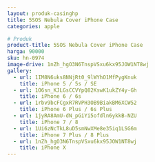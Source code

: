 ```yaml
---
layout: produk-casinghp
title: 5SOS Nebula Cover iPhone Case
categories: apple

# Produk
product-title: 5SOS Nebula Cover iPhone Case
harga: 90000
sku: hn-0974
image-drive: 1nZh_hgO3N6TnspVSxu6kx95JOW1NT8wj
gallery:
  - url: 1IM8N6uks8NNjRt0_9lWYhO1MfPygKnuk
    title: iPhone 5 / 5s / SE
  - url: 1O6sn_KJLGsCCVYpQ82KswK1ukZY4y-Gh
    title: iPhone 6 / 6s
  - url: 1rbv9bcFCgxR7RVPH3OB9BiakBM6XCW52
    title: iPhone 6 Plus / 6s Plus
  - url: 1jyRA8AmU-dN_pGiYi5ofdln6ykkB-NZU
    title: iPhone 7 / 8
  - url: 1Ui6zNcTkL8uD5smNwXMe8e35iq1LSG6m
    title: iPhone 7 Plus / 8 Plus
  - url: 1nZh_hgO3N6TnspVSxu6kx95JOW1NT8wj
    title: iPhone X
---
```


